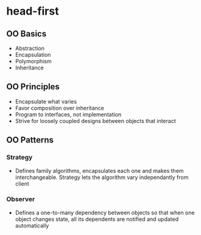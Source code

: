 # head-first

## OO Basics
- Abstraction
- Encapsulation
- Polymorphism
- Inheritance

## OO Principles
- Encapsulate what varies
- Favor composition over inheritance
- Program to interfaces, not implementation
- Strive for loosely coupled designs between objects that interact

## OO Patterns
### Strategy
- Defines family algorithms, encapsulates each one and makes them interchangeable. Strategy lets the algorithm vary independantly from client
  
### Observer
- Defines a one-to-many dependency between objects so that when one object changes state, all its dependents are notified and updated automatically
